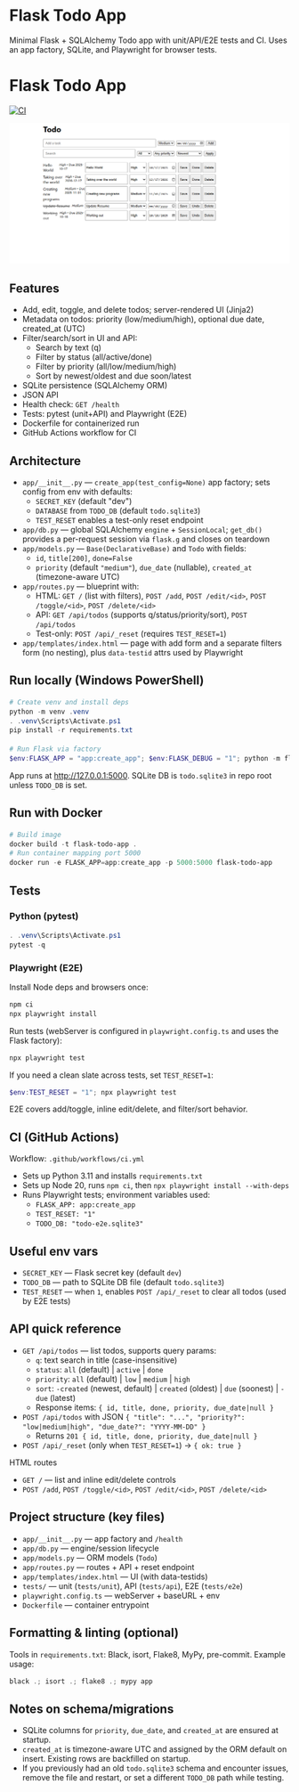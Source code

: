 # Flask Todo App

Minimal Flask + SQLAlchemy Todo app with unit/API/E2E tests and CI. Uses an app factory, SQLite, and Playwright for browser tests.
# Flask Todo App

[![CI](https://github.com/sgtsamurai92/Bug-Tracker-App/actions/workflows/ci.yml/badge.svg)](https://github.com/sgtsamurai92/Bug-Tracker-App/actions)



![App Looks like](test-results/Screenshots/applooks.png)

## Features
- Add, edit, toggle, and delete todos; server-rendered UI (Jinja2)
- Metadata on todos: priority (low/medium/high), optional due date, created_at (UTC)
- Filter/search/sort in UI and API:
  - Search by text (q)
  - Filter by status (all/active/done)
  - Filter by priority (all/low/medium/high)
  - Sort by newest/oldest and due soon/latest
- SQLite persistence (SQLAlchemy ORM)
- JSON API
- Health check: `GET /health`
- Tests: pytest (unit+API) and Playwright (E2E)
- Dockerfile for containerized run
- GitHub Actions workflow for CI

## Architecture
- `app/__init__.py` — `create_app(test_config=None)` app factory; sets config from env with defaults:
  - `SECRET_KEY` (default "dev")
  - `DATABASE` from `TODO_DB` (default `todo.sqlite3`)
  - `TEST_RESET` enables a test-only reset endpoint
- `app/db.py` — global SQLAlchemy `engine` + `SessionLocal`; `get_db()` provides a per-request session via `flask.g` and closes on teardown
- `app/models.py` — `Base(DeclarativeBase)` and `Todo` with fields:
  - `id`, `title[200]`, `done=False`
  - `priority` (default `"medium"`), `due_date` (nullable), `created_at` (timezone-aware UTC)
- `app/routes.py` — blueprint with:
  - HTML: `GET /` (list with filters), `POST /add`, `POST /edit/<id>`, `POST /toggle/<id>`, `POST /delete/<id>`
  - API: `GET /api/todos` (supports q/status/priority/sort), `POST /api/todos`
  - Test-only: `POST /api/_reset` (requires `TEST_RESET=1`)
- `app/templates/index.html` — page with add form and a separate filters form (no nesting), plus `data-testid` attrs used by Playwright

## Run locally (Windows PowerShell)
```powershell
# Create venv and install deps
python -m venv .venv
. .venv\Scripts\Activate.ps1
pip install -r requirements.txt

# Run Flask via factory
$env:FLASK_APP = "app:create_app"; $env:FLASK_DEBUG = "1"; python -m flask run
```
App runs at http://127.0.0.1:5000. SQLite DB is `todo.sqlite3` in repo root unless `TODO_DB` is set.

## Run with Docker
```powershell
# Build image
docker build -t flask-todo-app .
# Run container mapping port 5000
docker run -e FLASK_APP=app:create_app -p 5000:5000 flask-todo-app
```

## Tests
### Python (pytest)
```powershell
. .venv\Scripts\Activate.ps1
pytest -q
```

### Playwright (E2E)
Install Node deps and browsers once:
```powershell
npm ci
npx playwright install
```
Run tests (webServer is configured in `playwright.config.ts` and uses the Flask factory):
```powershell
npx playwright test
```
If you need a clean slate across tests, set `TEST_RESET=1`:
```powershell
$env:TEST_RESET = "1"; npx playwright test
```

E2E covers add/toggle, inline edit/delete, and filter/sort behavior.

## CI (GitHub Actions)
Workflow: `.github/workflows/ci.yml`
- Sets up Python 3.11 and installs `requirements.txt`
- Sets up Node 20, runs `npm ci`, then `npx playwright install --with-deps`
- Runs Playwright tests; environment variables used:
  - `FLASK_APP: app:create_app`
  - `TEST_RESET: "1"`
  - `TODO_DB: "todo-e2e.sqlite3"`

## Useful env vars
- `SECRET_KEY` — Flask secret key (default `dev`)
- `TODO_DB` — path to SQLite DB file (default `todo.sqlite3`)
- `TEST_RESET` — when `1`, enables `POST /api/_reset` to clear all todos (used by E2E tests)

## API quick reference
- `GET /api/todos` — list todos, supports query params:
  - `q`: text search in title (case-insensitive)
  - `status`: `all` (default) | `active` | `done`
  - `priority`: `all` (default) | `low` | `medium` | `high`
  - `sort`: `-created` (newest, default) | `created` (oldest) | `due` (soonest) | `-due` (latest)
  - Response items: `{ id, title, done, priority, due_date|null }`
- `POST /api/todos` with JSON `{ "title": "...", "priority?": "low|medium|high", "due_date?": "YYYY-MM-DD" }`
  - Returns `201 { id, title, done, priority, due_date|null }`
- `POST /api/_reset` (only when `TEST_RESET=1`) → `{ ok: true }`

HTML routes
- `GET /` — list and inline edit/delete controls
- `POST /add`, `POST /toggle/<id>`, `POST /edit/<id>`, `POST /delete/<id>`

## Project structure (key files)
- `app/__init__.py` — app factory and `/health`
- `app/db.py` — engine/session lifecycle
- `app/models.py` — ORM models (`Todo`)
- `app/routes.py` — routes + API + reset endpoint
- `app/templates/index.html` — UI (with data-testids)
- `tests/` — unit (`tests/unit`), API (`tests/api`), E2E (`tests/e2e`)
- `playwright.config.ts` — webServer + baseURL + env
- `Dockerfile` — container entrypoint

## Formatting & linting (optional)
Tools in `requirements.txt`: Black, isort, Flake8, MyPy, pre-commit. Example usage:
```powershell
black .; isort .; flake8 .; mypy app
```

## Notes on schema/migrations
- SQLite columns for `priority`, `due_date`, and `created_at` are ensured at startup.
- `created_at` is timezone-aware UTC and assigned by the ORM default on insert. Existing rows are backfilled on startup.
- If you previously had an old `todo.sqlite3` schema and encounter issues, remove the file and restart, or set a different `TODO_DB` path while testing.
